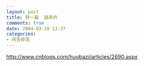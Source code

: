 ```yaml
---
layout: post
title: 转一篇  搞笑的
comments: true
date: 2004-03-10 13:37
categories:
- 闲言碎语
---
```


<p><a href="http://www.cnblogs.com/huobazi/articles/2690.aspx">http://www.cnblogs.com/huobazi/articles/2690.aspx</a></p>				

